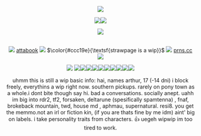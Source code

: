 <div align="center">

![](https://komarev.com/ghpvc/?username=rottingcowboy&color=492a1d&label=Fellas&style=plastic)
<br/>

![](https://64.media.tumblr.com/5ec3033b12b765e01bfcc63e245d0000/a06e0415bb50c9d8-9b/s250x400/5fbcb93baa1337d9a10bc65c48fe02fd37194268.gifv)![](https://64.media.tumblr.com/ba8c460d99ee17de9dc8ba2a3d0da378/a06e0415bb50c9d8-66/s250x400/73c8a9bbf9133fd58a232b391b3084efafcfae2e.gifv)

![](https://file.garden/aKFaU3F67woikQA_/tumblr_5052b6b0b7a82bc71736d77d2b8776c2_4006a373_640.gif.png)
<br/>
<br/>

![](https://64.media.tumblr.com/25af87300f0c0e8e2a8fea4dc5957ed3/5f73dcc39478e4c2-dc/s75x75_c1/190cc3b64ac178024550406bf2ee46f6ce574280.gifv)     [attabook](https://arthurmorgan.atabook.org/)  ![](https://64.media.tumblr.com/cad9653f240c2ce833b5d8a8456f9243/3c74d06b377fdc9b-75/s75x75_c1/3e2a3b5c587463892c8aa9bd33ac98fb7eef8bec.gifv) $\color{#ccc19e}{\textsf{strawpage is a wip}}$   ![](https://64.media.tumblr.com/8fffea28825b94343e000c0472003f54/3c74d06b377fdc9b-c6/s75x75_c1/08091cb7c2976dee20f7e5ce9cb84084496441bb.gifv)   [prns.cc](https://pronouns.cc/@Rdr2)  ![](https://64.media.tumblr.com/25af87300f0c0e8e2a8fea4dc5957ed3/5f73dcc39478e4c2-dc/s75x75_c1/190cc3b64ac178024550406bf2ee46f6ce574280.gifv)

<div align="center"> 
  
![](https://64.media.tumblr.com/26505c36d54f3eaf6f66e6b1c4ca1fcb/e14c8d63dd8ecc99-10/s2048x3072/4d6855bf202042d2ec64d329a9145dd96ff822c2.pnj)
![](https://64.media.tumblr.com/3f05fdbb694979c84dd35d75e466bedd/4913d0f8c95c32f8-5d/s100x200/4de69870f12b00544a49c7bc2393f1d4d434e447.pnj)![](https://64.media.tumblr.com/c57d3969b9d5a5e79eacaaa44bfb9bbb/4913d0f8c95c32f8-6d/s100x200/53467bfeed2d5dd377f646e5a0639eebdc5fff02.pnj)![](https://64.media.tumblr.com/4311c4ead4a8ff669a9d07c4fb4ee43d/a06e0415bb50c9d8-3b/s100x200/19c88c53129dbe902096c0d1fb1f2e75b824d27e.gifv)![](https://64.media.tumblr.com/0b233684e8840e625792e4162f3b4c2a/a06e0415bb50c9d8-80/s100x200/fd6130e4d38303b78a6c9240e65ff7ed6bb945e2.gifv)![](https://64.media.tumblr.com/cd245b9d49c69c459a74fbf07e65fcae/a06e0415bb50c9d8-99/s100x200/88e424c73cefe8071acc6441ce3da95644eb222f.gifv)![](https://64.media.tumblr.com/1f4390762484f6472d07ed12da566a62/a06e0415bb50c9d8-e0/s100x200/8addde5cf2f057f17c62f0ff214b15f2e0b5b7b4.pnj)![](https://64.media.tumblr.com/b6acca2de2fd803c69694c07eb12000b/a06e0415bb50c9d8-55/s100x200/9aa6ee849d12b0b74f7a875475ff710bde94a837.pnj)![](https://64.media.tumblr.com/476ab5822679d6bf9efdd71ad4ce4bd0/a06e0415bb50c9d8-c5/s100x200/e91f759169e042ea4442f9ef58be438486b9804a.gifv)![](https://64.media.tumblr.com/858732a13d466344b2a34b6993ec9780/a06e0415bb50c9d8-8e/s100x200/af5a00859a24f01176392b0911400b40f7f3d305.gifv)![](https://64.media.tumblr.com/3cb560b6dd2b8f44c13ab3873ac48dec/a06e0415bb50c9d8-d5/s100x200/fc803bc6c180d242fc4c9268c238cf076c031d00.pnj)

uhmm this is still a wip basic info: hai, names arthur, 17 (-14 dni) i block freely, everythins a wip right now. southern pickups. rarely on pony town as a whole.i dont bite though say hi. bad a conversations. socially anept.
uahh im big into rdr2, tf2, forsaken, deltarune (spesifically spamtenna) , fnaf, brokeback mountain, twd, house md , aphmau, supernatural. resi8. you get the memmo.not an irl or fiction kin, (if you are thats fine by me idm) aint' big on labels. i take personality traits from characters. 👍 uegeh wipwip im too tired to work.
